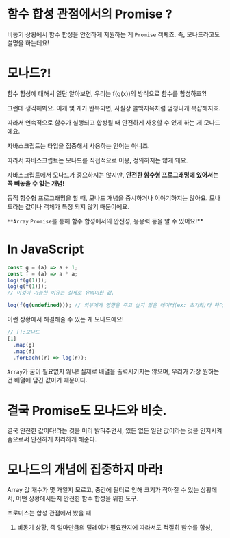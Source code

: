 # 함수 합성 관점에서의 Promise ?

비동기 상황에서 함수 합성을 안전하게 지원하는 게 `Promise` 객체죠. 즉, 모나드라고도 설명을 하는데요!

# 모나드?!

함수 합성에 대해서 일단 알아보면, 우리는 f(g(x))의 방식으로 함수를 합성하죠?!

그런데 생각해봐요. 이게 몇 개가 반복되면, 사실상 콜백지옥처럼 엄청나게 복잡해지죠.

따라서 연속적으로 함수가 실행되고 합성될 때 안전하게 사용할 수 있게 하는 게 모나드에요.

자바스크립트는 타입을 집중해서 사용하는 언어는 아니죠.

따라서 자바스크립트는 모나드를 직접적으로 이용, 정의하지는 않게 돼요.

자바스크립트에서 모나드가 중요하지는 않지만, **안전한 함수형 프로그래밍에 있어서는 꼭 빼놓을 수 없는 개념!**

동적 함수형 프로그래밍을 할 때, 모나드 개념을 중시하거나 이야기하지는 않아요. 모나드라는 값이나 객체가 특정 되지 않기 때문이에요.

`**Array` `Promise`를 통해 함수 합성에서의 안전성, 응용력 등을 알 수 있어요!\*\*

# In JavaScript

```jsx
const g = (a) => a + 1;
const f = (a) => a * a;
log(f(g(1)));
log(g(f(1)));
// 이것이 가능한 이유는 실제로 유의미한 값.

log(f(g(undefined))); // 외부에게 영향을 주고 싶지 않은 데이터(ex: 초기화)라 하더라도 연산이 되므로 불안전함.
```

이런 상황에서 해결해줄 수 있는 게 모나드에요!

```jsx
// []:모나드
[1]
  .map(g)
  .map(f)
  .forEach((r) => log(r));
```

`Array`가 굳이 필요없지 않나! 실제로 배열을 출력시키지는 않으며, 우리가 가장 원하는 건 배열에 담긴 값이기 때문이다.

# 결국 Promise도 모나드와 비슷.

결국 안전한 값이다!라는 것을 미리 밝혀주면서, 있든 없든 일단 값이라는 것을 인지시켜줌으로써 안전하게 처리하게 해준다.

# 모나드의 개념에 집중하지 마라!

Array 값 개수가 몇 개일지 모르고, 중간에 필터로 인해 크기가 작아질 수 있는 상황에서, 어떤 상황에서든지 안전한 함수 합성을 위한 도구.

프로미스는 합성 관점에서 봤을 때

1. 비동기 상황, 즉 얼마만큼의 딜레이가 필요한지에 따라서도 적절히 함수를 합성,
